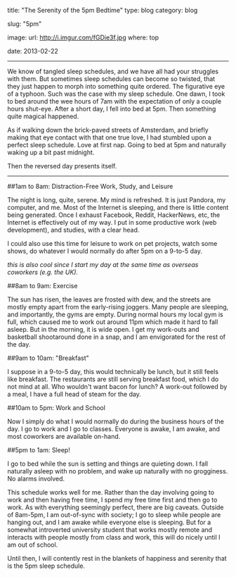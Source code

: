 title: "The Serenity of the 5pm Bedtime"
type: blog
category: blog

slug: "5pm"

image:
    url: http://i.imgur.com/fGDie3f.jpg
    where: top

date: 2013-02-22

---

We know of tangled sleep schedules, and we have all had your struggles with
them. But sometimes sleep schedules can become so twisted, that they just
happen to morph into something quite ordered. The figurative eye of a typhoon.
Such was the case with my sleep schedule. One dawn, I took to bed around the
wee hours of 7am with the expectation of only a couple hours shut-eye. After a
short day, I fell into bed at 5pm. Then something quite magical happened.

As if walking down the brick-paved streets of Amsterdam, and briefly making
that eye contact with that one true love, I had stumbled upon a perfect sleep
schedule. Love at first nap. Going to bed at 5pm and naturally waking up a bit
past midnight.

Then the reversed day presents itself.

---

##1am to 8am: Distraction-Free Work, Study, and Leisure

The night is long, quite, serene. My mind is refreshed. It is just Pandora, my
computer, and me. Most of the Internet is sleeping, and there is little
content being generated.  Once I exhaust Facebook, Reddit, HackerNews, etc, the
Internet is effectively out of my way. I put in some productive work (web
development), and studies, with a clear head.

I could also use this time for leisure to work on pet projects, watch some
shows, do whatever I would normally do after 5pm on a 9-to-5 day.

*this is also cool since I start my day at the same time as overseas
coworkers (e.g. the UK).*

##8am to 9am: Exercise

The sun has risen, the leaves are frosted with dew, and the streets are mostly
empty apart from the early-rising joggers. Many people are sleeping, and
importantly, the gyms are empty. During normal hours my local gym is full,
which caused me to work out around 11pm which made it hard to fall asleep. But
in the morning, it is wide open. I get my work-outs and basketball shootaround
done in a snap, and I am envigorated for the rest of the day.

##9am to 10am: "Breakfast"

I suppose in a 9-to-5 day, this would technically be lunch, but it still feels
like breakfast. The restaurants are still serving breakfast food, which I do
not mind at all. Who wouldn't want bacon for lunch? A work-out followed by a
meal, I have a full head of steam for the day.

##10am to 5pm: Work and School

Now I simply do what I would normally do during the business hours of the day.
I go to work and I go to classes. Everyone is awake, I am awake, and most
coworkers are available on-hand.

##5pm to 1am: Sleep!

I go to bed while the sun is setting and things are quieting down. I fall
naturally asleep with no problem, and wake up naturally with no grogginess. No
alarms involved.

This schedule works well for me. Rather than the day involving going to work
and then having free time, I spend my free time first and then go to work.  As
with everything seemingly perfect, there are big caveats. Outside of 8am-5pm, I
am out-of-sync with society; I go to sleep while people are hanging out, and I
am awake while everyone else is sleeping. But for a somewhat introverted
university student that works mostly remote and interacts with people mostly
from class and work, this will do nicely until I am out of school.

Until then, I will contently rest in the blankets of happiness and serenity
that is the 5pm sleep schedule.
